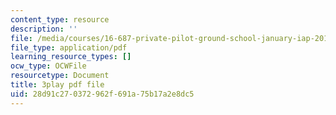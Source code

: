 ```yaml
---
content_type: resource
description: ''
file: /media/courses/16-687-private-pilot-ground-school-january-iap-2019/28d91c270372962f691a75b17a2e8dc5_Th2N_rDfkDw.pdf
file_type: application/pdf
learning_resource_types: []
ocw_type: OCWFile
resourcetype: Document
title: 3play pdf file
uid: 28d91c27-0372-962f-691a-75b17a2e8dc5
---
```

